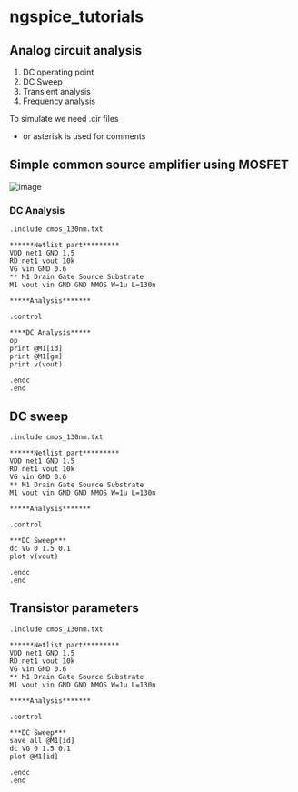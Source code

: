 # ngspice_tutorials

## Analog circuit analysis 

1. DC operating point
2. DC Sweep
3. Transient analysis
4. Frequency analysis

To simulate we need .cir files

* or asterisk is used for comments 

## Simple common source amplifier using MOSFET

![image](https://user-images.githubusercontent.com/98731221/211197045-f12f8b77-68d7-4b06-a238-a11023b42977.png)


### DC Analysis
```
.include cmos_130nm.txt

******Netlist part*********
VDD net1 GND 1.5
RD net1 vout 10k
VG vin GND 0.6
** M1 Drain Gate Source Substrate
M1 vout vin GND GND NMOS W=1u L=130n

*****Analysis*******

.control

****DC Analysis*****
op
print @M1[id]
print @M1[gm]
print v(vout)

.endc
.end
```
## DC sweep

```
.include cmos_130nm.txt

******Netlist part*********
VDD net1 GND 1.5
RD net1 vout 10k
VG vin GND 0.6
** M1 Drain Gate Source Substrate
M1 vout vin GND GND NMOS W=1u L=130n

*****Analysis*******

.control

***DC Sweep***
dc VG 0 1.5 0.1
plot v(vout)

.endc
.end

```

## Transistor parameters 
```
.include cmos_130nm.txt

******Netlist part*********
VDD net1 GND 1.5
RD net1 vout 10k
VG vin GND 0.6
** M1 Drain Gate Source Substrate
M1 vout vin GND GND NMOS W=1u L=130n

*****Analysis*******

.control

***DC Sweep***
save all @M1[id]
dc VG 0 1.5 0.1
plot @M1[id]

.endc
.end

```
